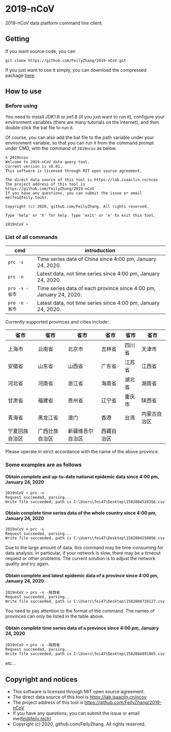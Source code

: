 # 2019-nCoV
2019-nCoV data platform command line client.

## Getting

If you want source code, you can

```
git clone https://github.com/FeilyZhang/2019-nCoV.git
```

If you just want to use it simply, you can download the compressed package [here](https://github.com/FeilyZhang/2019-nCoV/releases).

## How to use

### Before using
You need to install JDK1.8 or jre1.8 (if you just want to run it), configure your environment variables (there are many tutorials on the Internet), and then double-click the bat file to run it.

Of course, you can also add the bat file to the path variable under your environment variable, so that you can run it from the command prompt under CMD, with the command of `2019ncov` as below.

```
λ 2019ncov
Welcome to 2019-nCoV data query tool.
Current version is v0.01.
This software is licensed through MIT open source agreement.

The direct data source of this tool is https://lab.isaaclin.cn/ncov
The project address of this tool is https://github.com/FeilyZhang/2019-nCoV
If you have any questions, you can submit the issue or email me(fei@feily.tech).

Copyright (c) 2020, github.com/FeilyZhang. All rights reserved.

Type 'help' or 'h' for help. Type 'exit' or 'e' to exit this tool.

2019nCoV >
```
### List of all commands

cmd | introduction
----|-----
`prc -s` | Time series data of China since 4:00 pm, January 24, 2020.
`prc -n` | Latest data, not time series since 4:00 pm, January 24, 2020.
`pro -s -省市` | Time series data of each province since 4:00 pm, January 24, 2020.
`pro -n -省市` | Latest data, not time series since 4:00 pm, January 24, 2020.

Currently supported provinces and cities include:

省市 | 省市 | 省市 | 省市 | 省市 | 省市
----|----|----|----|----|-----
上海市 | 云南省 | 北京市 | 吉林省 | 四川省 | 天津市
安徽省 | 山东省 | 山西省 | 广东省 | 江苏省 | 江西省
河北省 | 河南省 | 浙江省 | 海南省 | 湖北省 | 湖南省
甘肃省 | 福建省 | 贵州省 | 辽宁省 | 重庆市 | 陕西省
青海省 | 黑龙江省 | 澳门 | 香港 | 台湾 | 内蒙古自治区
宁夏回族自治区 | 广西壮族自治区 | 新疆维吾尔自治区 | 西藏自治区

Please operate in strict accordance with the name of the above province.

### Some examples are as follows

#### Obtain complete and up-to-date national epidemic data since 4:00 pm, January 24, 2020
```
2019nCoV > prc -n
Request succeeded, parsing...
Write file succeeded, path is C:\Users\fei47\Desktop\1582804528356.csv
```

#### Obtain complete time series data of the whole country since 4:00 pm, January 24, 2020
```
2019nCoV > prc -s
Request succeeded, parsing...
Write file succeeded, path is C:\Users\fei47\Desktop\1582804558056.csv
```
Due to the large amount of data, this command may be time-consuming for data analysis. In particular, if your network is slow, there may be a timeout request or other problems. The current solution is to adjust the network quality and try again.

#### Obtain complete and latest epidemic data of a province since 4:00 pm, January 24, 2020
 ```
 2019nCoV > pro -n -陕西省
 Request succeeded, parsing...
 Write file succeeded, path is C:\Users\fei47\Desktop\1582804728127.csv
 ```
 You need to pay attention to the format of the command. The names of provinces can only be listed in the table above.
 
#### Obtain complete time series data of a province since 4:00 pm, January 24, 2020
 ```
 2019nCoV > pro -s -陕西省
 Request succeeded, parsing...
 Write file succeeded, path is C:\Users\fei47\Desktop\1582804891865.csv
 ```
 etc...
 
## Copyright and notices

+ This software is licensed through MIT open source agreement.
+ The direct data source of this tool is https://lab.isaaclin.cn/ncov
+ The project address of this tool is https://github.com/FeilyZhang/2019-nCoV
+ If you have any questions, you can submit the issue or email me(fei@feily.tech)
+ Copyright (c) 2020, github.com/FeilyZhang. All rights reserved.
